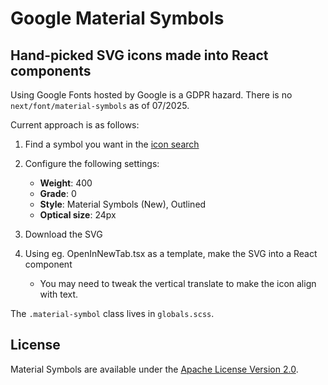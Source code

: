# Google Material Symbols

## Hand-picked SVG icons made into React components

Using Google Fonts hosted by Google is a GDPR hazard. There is no `next/font/material-symbols` as of 07/2025.

Current approach is as follows:

1. Find a symbol you want in the [icon search](https://fonts.google.com/icons)
2. Configure the following settings:

   - **Weight**: 400
   - **Grade**: 0
   - **Style**: Material Symbols (New), Outlined
   - **Optical size**: 24px

3. Download the SVG
4. Using eg. OpenInNewTab.tsx as a template, make the SVG into a React component

   - You may need to tweak the vertical translate to make the icon align with text.

The `.material-symbol` class lives in `globals.scss`.

## License

Material Symbols are available under the [Apache License Version 2.0](https://www.apache.org/licenses/LICENSE-2.0.html).
